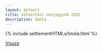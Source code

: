 ```yaml
---
layout: default
title: Választási névjegyzék 2022
description: Imola
---
```


{% include settlementHTMLs/Imola.html %}

[Vissza](../)